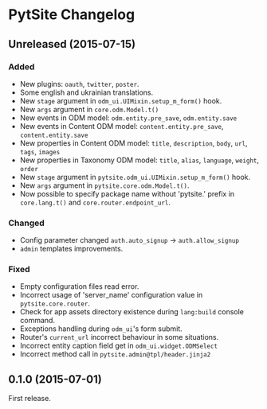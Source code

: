 # PytSite Changelog

## Unreleased (2015-07-15)
### Added
- New plugins: `oauth`, `twitter`, `poster`.
- Some english and ukrainian translations.
- New `stage` argument in `odm_ui.UIMixin.setup_m_form()` hook.
- New `args` argument in `core.odm.Model.t()`
- New events in ODM model: `odm.entity.pre_save`, `odm.entity.save` 
- New events in Content ODM model: `content.entity.pre_save`, `content.entity.save`
- New properties in Content ODM model: `title`, `description`, `body`, `url`, `tags`, `images`
- New properties in Taxonomy ODM model: `title`, `alias`, `language`, `weight`, `order` 
- New `stage` argument in `pytsite.odm_ui.UIMixin.setup_m_form()` hook.
- New `args` argument in `pytsite.core.odm.Model.t()`.
- Now possible to specify package name without 'pytsite.' prefix in `core.lang.t()` and `core.router.endpoint_url`.

### Changed
- Config parameter changed `auth.auto_signup` -> `auth.allow_signup`
- `admin` templates improvements.

### Fixed
- Empty configuration files read error.
- Incorrect usage of 'server_name' configuration value in `pytsite.core.router`.
- Check for app assets directory existence during `lang:build` console command.
- Exceptions handling during `odm_ui`'s form submit.
- Router's `current_url` incorrect behaviour in some situations.
- Incorrect entity caption field get in `odm_ui.widget.ODMSelect`
- Incorrect method call in `pytsite.admin@tpl/header.jinja2`

## 0.1.0 (2015-07-01)
First release.
